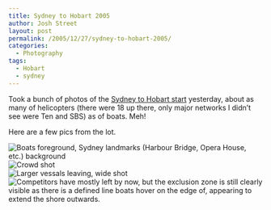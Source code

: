 ```yaml
---
title: Sydney to Hobart 2005
author: Josh Street
layout: post
permalink: /2005/12/27/sydney-to-hobart-2005/
categories:
  - Photography
tags:
  - Hobart
  - sydney
---
```

Took a bunch of photos of the [Sydney to Hobart start][1] yesterday, about as many of helicopters (there were 18 up there, only major networks I didn&#8217;t see were Ten and SBS) as of boats. Meh!

Here are a few pics from the lot.

![Boats foreground, Sydney landmarks (Harbour Bridge, Opera House, etc.) background][2]  
![Crowd shot][3]  
![Larger vessals leaving, wide shot][4]  
![Competitors have mostly left by now, but the exclusion zone is still clearly visible as there is a defined line boats hover on the edge of, appearing to extend the shore outwards.][5]

 [1]: /photostack/photo/image/sydneyhobart2005/
 [2]: /photostack/images/sydneyhobart2005/IMGP1221.jpg
 [3]: /photostack/images/sydneyhobart2005/IMGP1247.jpg
 [4]: /photostack/images/sydneyhobart2005/IMGP1260.jpg
 [5]: /photostack/images/sydneyhobart2005/IMGP1273.jpg